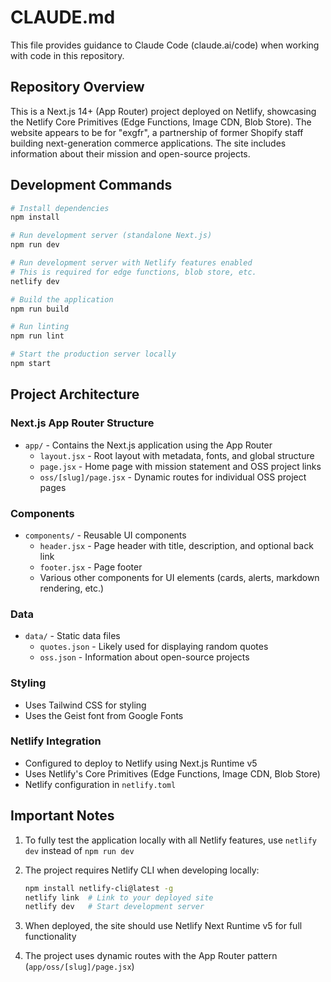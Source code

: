 # CLAUDE.md

This file provides guidance to Claude Code (claude.ai/code) when working with code in this repository.

## Repository Overview

This is a Next.js 14+ (App Router) project deployed on Netlify, showcasing the Netlify Core Primitives (Edge Functions, Image CDN, Blob Store). The website appears to be for "exgfr", a partnership of former Shopify staff building next-generation commerce applications. The site includes information about their mission and open-source projects.

## Development Commands

```bash
# Install dependencies
npm install

# Run development server (standalone Next.js)
npm run dev

# Run development server with Netlify features enabled
# This is required for edge functions, blob store, etc.
netlify dev

# Build the application
npm run build

# Run linting
npm run lint

# Start the production server locally
npm start
```

## Project Architecture

### Next.js App Router Structure

- `app/` - Contains the Next.js application using the App Router
  - `layout.jsx` - Root layout with metadata, fonts, and global structure
  - `page.jsx` - Home page with mission statement and OSS project links
  - `oss/[slug]/page.jsx` - Dynamic routes for individual OSS project pages

### Components

- `components/` - Reusable UI components
  - `header.jsx` - Page header with title, description, and optional back link
  - `footer.jsx` - Page footer
  - Various other components for UI elements (cards, alerts, markdown rendering, etc.)

### Data

- `data/` - Static data files
  - `quotes.json` - Likely used for displaying random quotes
  - `oss.json` - Information about open-source projects

### Styling

- Uses Tailwind CSS for styling
- Uses the Geist font from Google Fonts

### Netlify Integration

- Configured to deploy to Netlify using Next.js Runtime v5
- Uses Netlify's Core Primitives (Edge Functions, Image CDN, Blob Store)
- Netlify configuration in `netlify.toml`

## Important Notes

1. To fully test the application locally with all Netlify features, use `netlify dev` instead of `npm run dev`

2. The project requires Netlify CLI when developing locally:
   ```bash
   npm install netlify-cli@latest -g
   netlify link  # Link to your deployed site
   netlify dev   # Start development server
   ```

3. When deployed, the site should use Netlify Next Runtime v5 for full functionality

4. The project uses dynamic routes with the App Router pattern (`app/oss/[slug]/page.jsx`)